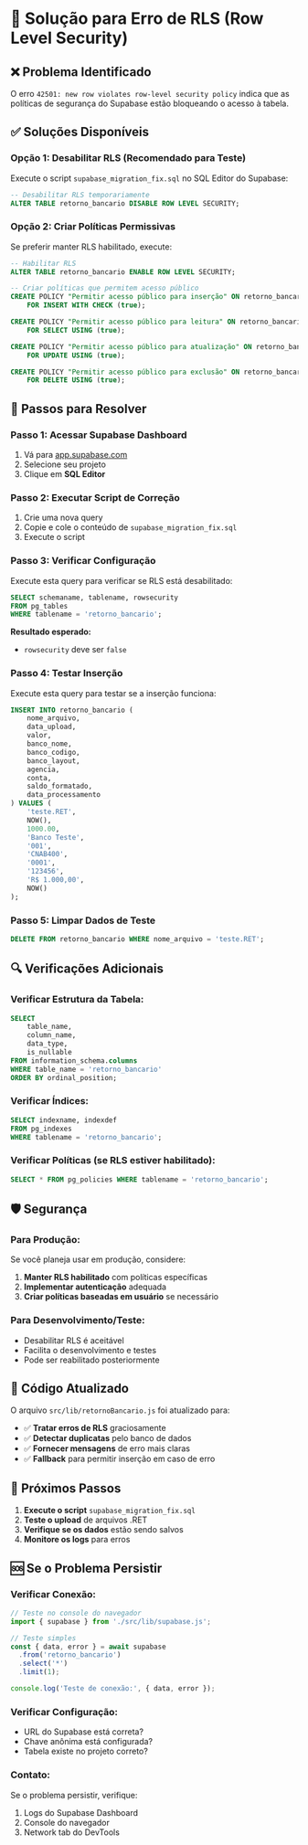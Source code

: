 # 🔧 Solução para Erro de RLS (Row Level Security)

## ❌ Problema Identificado

O erro `42501: new row violates row-level security policy` indica que as políticas de segurança do Supabase estão bloqueando o acesso à tabela.

## ✅ Soluções Disponíveis

### **Opção 1: Desabilitar RLS (Recomendado para Teste)**

Execute o script `supabase_migration_fix.sql` no SQL Editor do Supabase:

```sql
-- Desabilitar RLS temporariamente
ALTER TABLE retorno_bancario DISABLE ROW LEVEL SECURITY;
```

### **Opção 2: Criar Políticas Permissivas**

Se preferir manter RLS habilitado, execute:

```sql
-- Habilitar RLS
ALTER TABLE retorno_bancario ENABLE ROW LEVEL SECURITY;

-- Criar políticas que permitem acesso público
CREATE POLICY "Permitir acesso público para inserção" ON retorno_bancario
    FOR INSERT WITH CHECK (true);

CREATE POLICY "Permitir acesso público para leitura" ON retorno_bancario
    FOR SELECT USING (true);

CREATE POLICY "Permitir acesso público para atualização" ON retorno_bancario
    FOR UPDATE USING (true);

CREATE POLICY "Permitir acesso público para exclusão" ON retorno_bancario
    FOR DELETE USING (true);
```

## 🚀 Passos para Resolver

### **Passo 1: Acessar Supabase Dashboard**
1. Vá para [app.supabase.com](https://app.supabase.com)
2. Selecione seu projeto
3. Clique em **SQL Editor**

### **Passo 2: Executar Script de Correção**
1. Crie uma nova query
2. Copie e cole o conteúdo de `supabase_migration_fix.sql`
3. Execute o script

### **Passo 3: Verificar Configuração**
Execute esta query para verificar se RLS está desabilitado:

```sql
SELECT schemaname, tablename, rowsecurity 
FROM pg_tables 
WHERE tablename = 'retorno_bancario';
```

**Resultado esperado:**
- `rowsecurity` deve ser `false`

### **Passo 4: Testar Inserção**
Execute esta query para testar se a inserção funciona:

```sql
INSERT INTO retorno_bancario (
    nome_arquivo,
    data_upload,
    valor,
    banco_nome,
    banco_codigo,
    banco_layout,
    agencia,
    conta,
    saldo_formatado,
    data_processamento
) VALUES (
    'teste.RET',
    NOW(),
    1000.00,
    'Banco Teste',
    '001',
    'CNAB400',
    '0001',
    '123456',
    'R$ 1.000,00',
    NOW()
);
```

### **Passo 5: Limpar Dados de Teste**
```sql
DELETE FROM retorno_bancario WHERE nome_arquivo = 'teste.RET';
```

## 🔍 Verificações Adicionais

### **Verificar Estrutura da Tabela:**
```sql
SELECT 
    table_name,
    column_name,
    data_type,
    is_nullable
FROM information_schema.columns 
WHERE table_name = 'retorno_bancario' 
ORDER BY ordinal_position;
```

### **Verificar Índices:**
```sql
SELECT indexname, indexdef 
FROM pg_indexes 
WHERE tablename = 'retorno_bancario';
```

### **Verificar Políticas (se RLS estiver habilitado):**
```sql
SELECT * FROM pg_policies WHERE tablename = 'retorno_bancario';
```

## 🛡️ Segurança

### **Para Produção:**
Se você planeja usar em produção, considere:

1. **Manter RLS habilitado** com políticas específicas
2. **Implementar autenticação** adequada
3. **Criar políticas baseadas em usuário** se necessário

### **Para Desenvolvimento/Teste:**
- Desabilitar RLS é aceitável
- Facilita o desenvolvimento e testes
- Pode ser reabilitado posteriormente

## 🔄 Código Atualizado

O arquivo `src/lib/retornoBancario.js` foi atualizado para:

- ✅ **Tratar erros de RLS** graciosamente
- ✅ **Detectar duplicatas** pelo banco de dados
- ✅ **Fornecer mensagens** de erro mais claras
- ✅ **Fallback** para permitir inserção em caso de erro

## 📝 Próximos Passos

1. **Execute o script** `supabase_migration_fix.sql`
2. **Teste o upload** de arquivos .RET
3. **Verifique se os dados** estão sendo salvos
4. **Monitore os logs** para erros

## 🆘 Se o Problema Persistir

### **Verificar Conexão:**
```javascript
// Teste no console do navegador
import { supabase } from './src/lib/supabase.js';

// Teste simples
const { data, error } = await supabase
  .from('retorno_bancario')
  .select('*')
  .limit(1);

console.log('Teste de conexão:', { data, error });
```

### **Verificar Configuração:**
- URL do Supabase está correta?
- Chave anônima está configurada?
- Tabela existe no projeto correto?

### **Contato:**
Se o problema persistir, verifique:
1. Logs do Supabase Dashboard
2. Console do navegador
3. Network tab do DevTools
